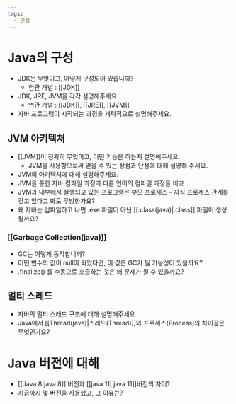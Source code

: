 ```yaml
---
tags:
  - 면접
---
```

# Java의 구성
- JDK는 무엇이고, 어떻게 구성되어 있습니까?
	- 연관 개념 : [[JDK]]
- JDK, JRE, JVM을 각각 설명해주세요
	- 연관 개념 : [[JDK]], [[JRE]], [[JVM]]
- 자바 프로그램이 시작되는 과정을 개략적으로 설명해주세요.

## JVM 아키텍처
- [[JVM]]이 정확히 무엇이고, 어떤 기능을 하는지 설명해주세요.
	- JVM을 사용함으로써 얻을 수 있는 장점과 단점에 대해 설명해 주세요.
- JVM의 아키텍처에 대해 설명해주세요.
- JVM을 통한 자바 컴파일 과정과 다른 언어의 컴파일 과정을 비교
- JVM과 내부에서 실행되고 있는 프로그램은 부모 프로세스 - 자식 프로세스 관계를 갖고 있다고 봐도 무방한가요?
- 왜 자바는 컴파일하고 나면 .exe 파일이 아닌 [[.class(java)|.class]] 파일이 생성될까요?

### [[Garbage Collection(java)]]
- GC는 어떻게 동작합니까?
- 어떤 변수의 값이 null이 되었다면, 이 값은 GC가 될 가능성이 있을까요?
- .finalize() 를 수동으로 호출하는 것은 왜 문제가 될 수 있을까요?

## 멀티 스레드
- 자바의 멀티 스레드 구조에 대해 설명해주세요.
- Java에서 [[Thread(java)|스레드(Thread)]]와 프로세스(Process)의 차이점은 무엇인가요?

# Java 버전에 대해
- [[Java 8|java 8]] 버전과 [[java 11| java 11]]버전의 차이?
- 지금까지 몇 버전을 사용했고, 그 이유는?